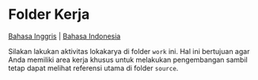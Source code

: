 # Folder Kerja
[Bahasa Inggris](README.md) | [Bahasa Indonesia](README-id.md)

Silakan lakukan aktivitas lokakarya di folder `work` ini. Hal ini bertujuan agar Anda memiliki area kerja khusus untuk melakukan pengembangan sambil tetap dapat melihat referensi utama di folder `source`.
